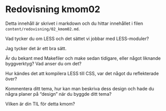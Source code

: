 ---
---
Redovisning kmom02
=========================

Detta innehåll är skrivet i markdown och du hittar innehållet i filen `content/redovisning/02_kmom02.md`.

Vad tycker du om LESS och det sättet vi jobbar med LESS-moduler?

Jag tycker det är ett bra sätt. 

Är du bekant med Makefiler och make sedan tidigare, eller något liknande byggverktyg? Vad anser du om det?

Hur kändes det att kompilera LESS till CSS, var det något du reflekterade över?

Kommentera ditt tema, hur kan man beskriva dess design och hade du några planer på “design” när du byggde ditt tema?

Vilken är din TIL för detta kmom?
